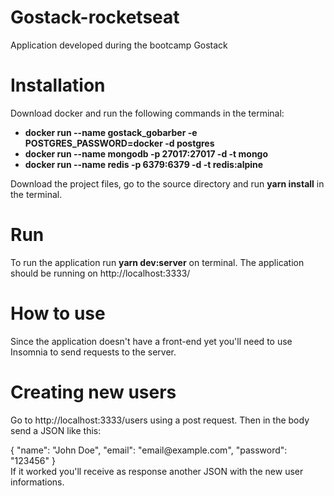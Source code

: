 # Gostack-rocketseat
Application developed during the bootcamp Gostack

# Installation
Download docker and run the following commands in the terminal:
<ul>
  <li><strong>docker run --name gostack_gobarber -e POSTGRES_PASSWORD=docker -d postgres</strong></li>
  <li><strong>docker run --name mongodb -p 27017:27017 -d -t mongo</strong></li>
  <li><strong>docker run --name redis -p 6379:6379 -d -t redis:alpine</strong></li>
</ul>

Download the project files, go to the source directory and run <strong>yarn install</strong> in the terminal.

# Run
To run the application run <strong>yarn dev:server</strong> on terminal. The application should be running on http://localhost:3333/
 
# How to use
Since the application doesn't have a front-end yet you'll need to use Insomnia to send requests to the server.

# Creating new users
Go to http://localhost:3333/users using a post request. Then in the body send a JSON like this:
<div>
{
	"name": "John Doe",
	"email": "email@example.com",
	"password": "123456"
}
</div>
If it worked you'll receive as response another JSON with the new user informations.
